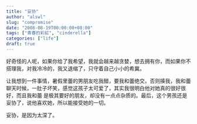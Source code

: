 ```yaml
---
title: "妥协"
author: "alswl"
slug: "compromise"
date: "2008-08-19T00:00:00+08:00"
tags: ["青春的彩虹", "cinderella"]
categories: ["life"]
draft: true
---
```


好奇怪的人呢，如果你给了我希望，我就会越来越贪婪，想去拥有你，而如果你不搭理我，对我冷冷的，我又退缩了，只守着自己小小的希冀。

让我想到一件事情，暑假里蕾的男朋友吃我醋，要我和蕾绝交，否则揍我，我和蕾聊天时候，一肚子坏笑，感觉这孩子太可爱了，其实我很明白他对她真的很好很好，而且我和蕾
是极其要好的朋友，却没有一点点杂质的。最后，这个男孩还是妥协了，说他喜欢她，所以能接受她的一切。

妥协，是因为太深了。
